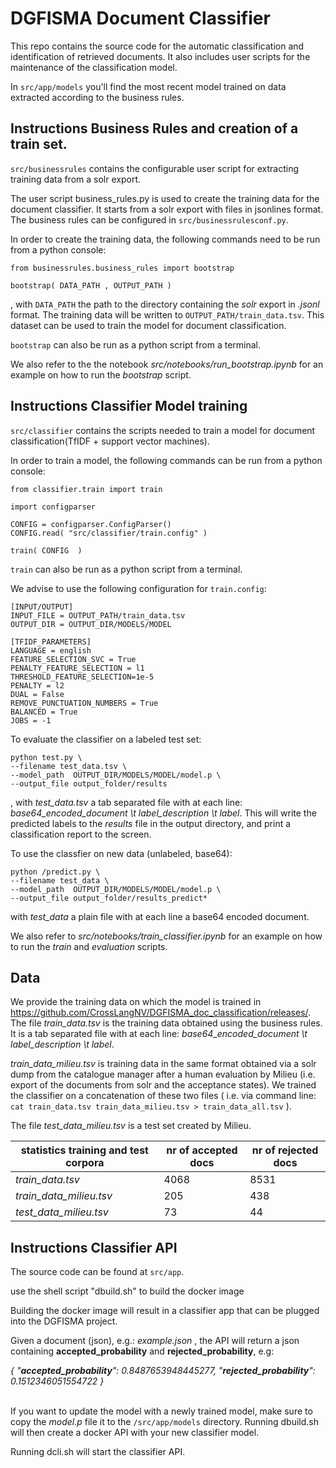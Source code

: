 # DGFISMA Document Classifier

This repo contains the source code for the automatic classification and identification of retrieved documents.
It also includes user scripts for the maintenance of the classification model.

In `src/app/models` you'll find the most recent model trained on data extracted according to the business rules.

Instructions Business Rules and creation of a train set.
------------

`src/businessrules` contains the configurable user script for extracting training data from a solr export.

The user script business_rules.py is used to create the training data for the document classifier. It starts from a solr export with files in jsonlines format. The business rules can be configured in `src/businessrulesconf.py`.

In order to create the training data, the following commands need to be run from a python console:

```
from businessrules.business_rules import bootstrap

bootstrap( DATA_PATH , OUTPUT_PATH )
```

, with `DATA_PATH` the path to the directory containing the *solr* export in *.jsonl* format. The training data will be written to `OUTPUT_PATH/train_data.tsv`. This dataset can be used to train the model for document classification.

`bootstrap` can also be run as a python script from a terminal.

We also refer to the the notebook *src/notebooks/run_bootstrap.ipynb* for an example on how to run the *bootstrap* script.

Instructions Classifier Model training
------------

`src/classifier` contains the scripts needed to train a model for document classification(TfIDF + support vector machines).

In order to train a model, the following commands can be run from a python console:

```
from classifier.train import train

import configparser

CONFIG = configparser.ConfigParser()
CONFIG.read( "src/classifier/train.config" )

train( CONFIG  )
```

`train` can also be run as a python script from a terminal.

We advise to use the following configuration for `train.config`:

```
[INPUT/OUTPUT]
INPUT_FILE = OUTPUT_PATH/train_data.tsv
OUTPUT_DIR = OUTPUT_DIR/MODELS/MODEL

[TFIDF_PARAMETERS]
LANGUAGE = english
FEATURE_SELECTION_SVC = True
PENALTY_FEATURE_SELECTION = l1
THRESHOLD_FEATURE_SELECTION=1e-5
PENALTY = l2
DUAL = False
REMOVE_PUNCTUATION_NUMBERS = True
BALANCED = True
JOBS = -1
```

To evaluate the classifier on a labeled test set: 

```
python test.py \
--filename test_data.tsv \
--model_path  OUTPUT_DIR/MODELS/MODEL/model.p \
--output_file output_folder/results
```

, with *test_data.tsv* a tab separated file with at each line: *base64_encoded_document \t label_description \t label*. This will write the predicted labels to the *results* file in the output directory, and print a classification report to the screen.

To use the classfier on new data (unlabeled, base64):

```
python /predict.py \
--filename test_data \
--model_path  OUTPUT_DIR/MODELS/MODEL/model.p \
--output_file output_folder/results_predict*
```

with *test_data* a plain file with at each line a base64 encoded document.

We also refer to *src/notebooks/train_classifier.ipynb* for an example on how to run the *train* and *evaluation* scripts. 


Data
------------

We provide the training data on which the model is trained in https://github.com/CrossLangNV/DGFISMA_doc_classification/releases/. The file *train_data.tsv* is the training data obtained using the business rules. It is a tab separated file with at each line: *base64_encoded_document \t label_description \t label*. 

*train_data_milieu.tsv* is training data in the same format obtained via a solr dump from the catalogue manager after a human evaluation by Milieu (i.e. export of the documents from solr and the acceptance states). We trained the classifier on a concatenation of these two files ( i.e. via command line: `cat train_data.tsv train_data_milieu.tsv > train_data_all.tsv` ). 

The file *test_data_milieu.tsv* is a test set created by Milieu.

statistics training and test corpora |  nr of accepted docs | nr of rejected docs  
--- |  --- | --- 
*train_data.tsv* |  4068 | 8531  
*train_data_milieu.tsv* |  205 | 438 
*test_data_milieu.tsv* | 73  | 44


Instructions Classifier API
------------

The source code can be found at `src/app`.

use the shell script "dbuild.sh" to build the docker image <br />

Building the docker image will result in a classifier app that can be plugged into the DGFISMA project.

Given a document (json), e.g.: *example.json* , the API will return a json containing **accepted_probability** and **rejected_probability**, e.g:

<em>
{
    "<strong>accepted_probability</strong>": 0.8487653948445277,
    "<strong>rejected_probability</strong>": 0.1512346051554722
}
</em>

<br />
<br />

If you want to update the model with a newly trained model, make sure to copy the *model.p* file it to the `/src/app/models` directory. Running dbuild.sh will then create a docker API with your new classifier model.

Running dcli.sh will start the classifier API.